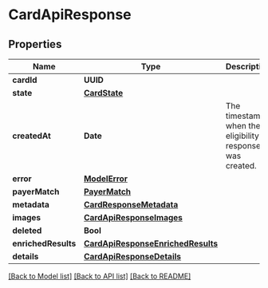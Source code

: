 # CardApiResponse

## Properties
Name | Type | Description | Notes
------------ | ------------- | ------------- | -------------
**cardId** | **UUID** |  | 
**state** | [**CardState**](CardState.md) |  | 
**createdAt** | **Date** | The timestamp when the eligibility response was created. | 
**error** | [**ModelError**](ModelError.md) |  | [optional] 
**payerMatch** | [**PayerMatch**](PayerMatch.md) |  | [optional] 
**metadata** | [**CardResponseMetadata**](CardResponseMetadata.md) |  | [optional] 
**images** | [**CardApiResponseImages**](CardApiResponseImages.md) |  | [optional] 
**deleted** | **Bool** |  | 
**enrichedResults** | [**CardApiResponseEnrichedResults**](CardApiResponseEnrichedResults.md) |  | [optional] 
**details** | [**CardApiResponseDetails**](CardApiResponseDetails.md) |  | [optional] 

[[Back to Model list]](../README.md#documentation-for-models) [[Back to API list]](../README.md#documentation-for-api-endpoints) [[Back to README]](../README.md)


